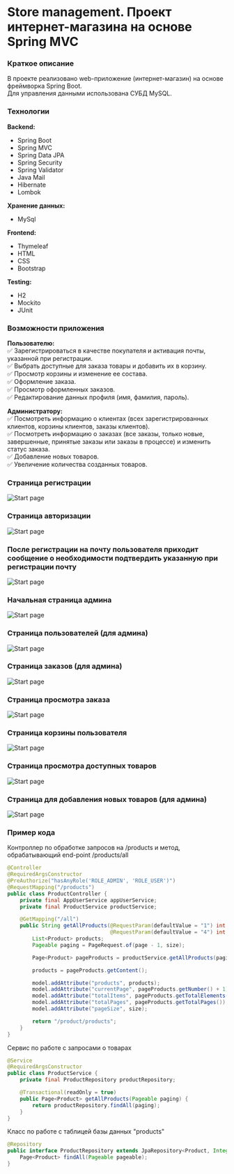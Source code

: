 # Store management. Проект интернет-магазина на основе Spring MVC

### Краткое описание
В проекте реализовано web-приложение (интернет-магазин) на основе фреймворка Spring Boot.  
Для управления данными использована СУБД MySQL.

### Технологии
__Backend:__
+ Spring Boot
+ Spring MVC
+ Spring Data JPA
+ Spring Security
+ Spring Validator
+ Java Mail
+ Hibernate
+ Lombok

__Хранение данных:__
+ MySql

__Frontend:__
+ Thymeleaf
+ HTML
+ CSS
+ Bootstrap

__Testing:__
+ H2 
+ Mockito
+ JUnit

### Возможности приложения
__Пользователю:__  
✅ Зарегистрироваться в качестве покупателя и активация почты, указанной при регистрации.  
✅ Выбрать доступные для заказа товары и добавить их в корзину.  
✅ Просмотр корзины и изменение ее состава.  
✅ Оформление заказа.  
✅ Просмотр оформленных заказов.  
✅ Редактирование данных профиля (имя, фамилия, пароль).  

__Администратору:__  
✅ Посмотреть информацию о клиентах (всех зарегистрированных клиентов, корзины клиентов, заказы клиентов).  
✅ Посмотреть информацию о заказах (все заказы, только новые, завершенные, принятые заказы или заказы в процессе) и изменить статус заказа.  
✅ Добавление новых товаров.  
✅ Увеличение количества созданных товаров.

### Страница регистрации
<img src="images/registration.png" alt="Start page" title="Start page">

### Страница авторизации
<img src="images/sign-in.png" alt="Start page" title="Start page">

### После регистрации на почту пользователя приходит сообщение о необходимости подтвердить указанную при регистрации почту
<img src="images/message.png" alt="Start page" title="Start page">

### Начальная страница админа
<img src="images/admin-panel.png" alt="Start page" title="Start page">

### Страница пользователей (для админа)
<img src="images/admin-users.png" alt="Start page" title="Start page">

### Страница заказов (для админа)
<img src="images/admin-orders.png" alt="Start page" title="Start page">

### Страница просмотра заказа
<img src="images/order-info.png" alt="Start page" title="Start page">

### Страница корзины пользователя
<img src="images/user-cart.png" alt="Start page" title="Start page">

### Страница просмотра доступных товаров
<img src="images/products.png" alt="Start page" title="Start page">

### Страница для добавления новых товаров (для админа)
<img src="images/add-product.png" alt="Start page" title="Start page">


### Пример кода
Контроллер по обработке запросов на /products и метод, обрабатывающий end-point /products/all
```java
@Controller
@RequiredArgsConstructor
@PreAuthorize("hasAnyRole('ROLE_ADMIN', 'ROLE_USER')")
@RequestMapping("/products")
public class ProductController {
    private final AppUserService appUserService;
    private final ProductService productService;

    @GetMapping("/all")
    public String getAllProducts(@RequestParam(defaultValue = "1") int page,
                                 @RequestParam(defaultValue = "4") int size, Model model) {
        List<Product> products;
        Pageable paging = PageRequest.of(page - 1, size);

        Page<Product> pageProducts = productService.getAllProducts(paging);

        products = pageProducts.getContent();

        model.addAttribute("products", products);
        model.addAttribute("currentPage", pageProducts.getNumber() + 1);
        model.addAttribute("totalItems", pageProducts.getTotalElements());
        model.addAttribute("totalPages", pageProducts.getTotalPages());
        model.addAttribute("pageSize", size);

        return "/product/products";
    }
}
```

Сервис по работе с запросами о товарах
```java
@Service
@RequiredArgsConstructor
public class ProductService {
    private final ProductRepository productRepository;

    @Transactional(readOnly = true)
    public Page<Product> getAllProducts(Pageable paging) {
        return productRepository.findAll(paging);
    }
}
```

Класс по работе с таблицей базы данных "products"
```java
@Repository
public interface ProductRepository extends JpaRepository<Product, Integer> {
    Page<Product> findAll(Pageable pageable);
}
```